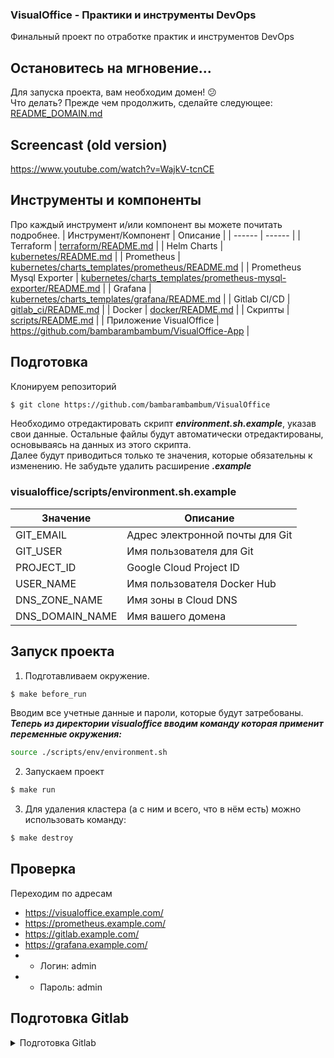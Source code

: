 ### VisualOffice - Практики и инструменты DevOps
Финальный проект по отработке практик и инструментов DevOps  

## Остановитесь на мгновение...
Для запуска проекта, вам необходим домен! :confused:  
Что делать? Прежде чем продолжить, сделайте следующее: [README_DOMAIN.md](https://github.com/bambarambambum/VisualOffice/blob/develop/README_DOMAIN.md)  
## Screencast (old version)

https://www.youtube.com/watch?v=WajkV-tcnCE

## Инструменты и компоненты
Про каждый инструмент и/или компонент вы можете почитать подробнее.
| Инструмент/Компонент | Описание |
| ------ | ------ |
| Terraform | [terraform/README.md](https://github.com/bambarambambum/VisualOffice/tree/develop/terraform) |
| Helm Charts | [kubernetes/README.md](https://github.com/bambarambambum/VisualOffice/blob/develop/kubernetes) |
| Prometheus | [kubernetes/charts_templates/prometheus/README.md](https://github.com/bambarambambum/VisualOffice/blob/develop/kubernetes/charts_templates/prometheus) |
| Prometheus Mysql Exporter | [kubernetes/charts_templates/prometheus-mysql-exporter/README.md](https://github.com/bambarambambum/VisualOffice/blob/develop/kubernetes/charts_templates/prometheus-mysql-exporter) |
| Grafana | [kubernetes/charts_templates/grafana/README.md](https://github.com/bambarambambum/VisualOffice/blob/develop/kubernetes/charts_templates/grafana) |
| Gitlab CI/CD | [gitlab_ci/README.md](https://github.com/bambarambambum/VisualOffice/blob/develop/gitlab_ci) |
| Docker | [docker/README.md](https://github.com/bambarambambum/VisualOffice/blob/develop/docker) |
| Скрипты | [scripts/README.md](https://github.com/bambarambambum/VisualOffice/blob/develop/scripts) |
| Приложение VisualOffice | https://github.com/bambarambambum/VisualOffice-App |
## Подготовка
Клонируем репозиторий
```sh
$ git clone https://github.com/bambarambambum/VisualOffice
```
Необходимо отредактировать скрипт ***environment.sh.example***, указав свои данные. Остальные файлы будут автоматически отредактированы, основываясь на данных из этого скрипта.  
Далее будут приводиться только те значения, которые обязательны к изменению. Не забудьте удалить расширение ***.example***
### visualoffice/scripts/environment.sh.example
| Значение | Описание |
| ------ | ------ |
| GIT_EMAIL | Адрес электронной почты для Git |
| GIT_USER | Имя пользователя для Git |
| PROJECT_ID | Google Cloud Project ID |
| USER_NAME | Имя пользователя Docker Hub |
| DNS_ZONE_NAME | Имя зоны в Cloud DNS |
| DNS_DOMAIN_NAME | Имя вашего домена |
## Запуск проекта
1) Подготавливаем окружение.
```sh
$ make before_run
```
Вводим все учетные данные и пароли, которые будут затребованы.  
***Теперь из директории visualoffice вводим команду которая применит переменные окружения:***
```sh
source ./scripts/env/environment.sh
```
2) Запускаем проект
```sh
$ make run
```
3) Для удаления кластера (а с ним и всего, что в нём есть) можно использовать команду:
```sh
$ make destroy
```
## Проверка
Переходим по адресам
* https://visualoffice.example.com/
* https://prometheus.example.com/
* https://gitlab.example.com/
* https://grafana.example.com/
* - Логин: admin
* - Пароль: admin

## Подготовка Gitlab
<details><summary>Подготовка Gitlab</summary>

1) Необходимо авторизоваться в https://gitlab.example.com/
Для получения пароля root воспользуйтесь следующей командой:  
```kubectl get secret -n application gitlab-gitlab-initial-root-password -ojsonpath='{.data.password}' | base64 --decode ; echo```
Так же, для удобства рекомендую сменить пароль root'а.  
2) Создать группу с вашим именем пользователя Docker Hub
3) Прописать 3 переменные в свежесозданной группе
```
CI_REGISTRY_USER - логин в Docker Hub
CI_REGISTRY_PASSWORD - пароль от Docker Hub
URL - название вашего домена (example.com)
```
3) Создать внутри группы 2 проекта, один с именем visualoffice, второй с именем visualoffice-deploy
4) Создать триггер в проекте visualoffice-deploy https://docs.gitlab.com/ee/ci/triggers/ (пункт Adding a new trigger)
5) Проверить URL вызова триггера и вписать ID триггера в visualoffice/.gitlab-ci.yml
```
# Trigger for deploy to staging #
release_deploy:
  stage: release_deploy
  variables:
    TRIGGER_TOKEN: 0dsd2fse946c0esfar4sfvc8b68d9e <------- ID триггера
...
  script:
    - >
      curl -X POST \
        -F token="$TRIGGER_TOKEN" \
        -F ref="$REF" \
        https://gitlab.$URL/api/v4/projects/2/trigger/pipeline <-------- URL вызова триггера
```
4) Для запуска pipeline'ов, нужно отправить файлы в репозитории. Делаем это командой:
```sh
make gitlab_prepare_repo
```
5) Теперь можно проверять pipeline'ы
</details>